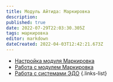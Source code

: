 ```yaml
---
title: Модуль Айтида: Маркировка
description: 
published: true
date: 2022-07-29T22:03:30.305Z
tags: маркировка
editor: markdown
dateCreated: 2022-04-03T12:42:21.673Z
---
```


-	[Настройка модуля Маркировка](/marking/settings)
-	[Работа с модулем Маркировка](/marking/working)
-	[Работа с системами ЭДО](/marking/edi)
{.links-list}
